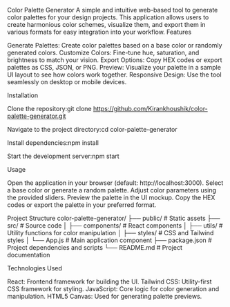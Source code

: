 Color Palette Generator
A simple and intuitive web-based tool to generate color palettes for your design projects. This application allows users to create harmonious color schemes, visualize them, and export them in various formats for easy integration into your workflow.
Features

Generate Palettes: Create color palettes based on a base color or randomly generated colors.
Customize Colors: Fine-tune hue, saturation, and brightness to match your vision.
Export Options: Copy HEX codes or export palettes as CSS, JSON, or PNG.
Preview: Visualize your palette in a sample UI layout to see how colors work together.
Responsive Design: Use the tool seamlessly on desktop or mobile devices.

Installation

Clone the repository:git clone https://github.com/Kirankhoushik/color-palette-generator.git


Navigate to the project directory:cd color-palette-generator


Install dependencies:npm install


Start the development server:npm start



Usage

Open the application in your browser (default: http://localhost:3000).
Select a base color or generate a random palette.
Adjust color parameters using the provided sliders.
Preview the palette in the UI mockup.
Copy the HEX codes or export the palette in your preferred format.

Project Structure
color-palette-generator/
├── public/              # Static assets
├── src/                 # Source code
│   ├── components/      # React components
│   ├── utils/           # Utility functions for color manipulation
│   ├── styles/          # CSS and Tailwind styles
│   └── App.js           # Main application component
├── package.json         # Project dependencies and scripts
└── README.md            # Project documentation

Technologies Used

React: Frontend framework for building the UI.
Tailwind CSS: Utility-first CSS framework for styling.
JavaScript: Core logic for color generation and manipulation.
HTML5 Canvas: Used for generating palette previews.
